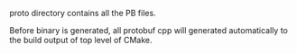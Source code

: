 proto directory contains all the PB files.

Before binary is generated, all protobuf cpp will generated automatically
to the build output of top level of CMake.